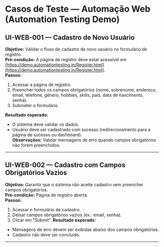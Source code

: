 # Casos de Teste — Automação Web (Automation Testing Demo)

## UI-WEB-001 — Cadastro de Novo Usuário
**Objetivo:** Validar o fluxo de cadastro de novo usuário no formulário de registro.  
**Pré-condição:** A página de registro deve estar acessível em [https://demo.automationtesting.in/Register.html](https://demo.automationtesting.in/Register.html).  
**Passos:**
1. Acessar a página de registro.
2. Preencher todos os campos obrigatórios (nome, sobrenome, endereço, email, telefone, gênero, hobbies, skills, país, data de nascimento, senha).
3. Submeter o formulário.

**Resultado esperado:**
- O sistema deve validar os dados.
- Usuário deve ser cadastrado com sucesso (redirecionamento para a página de sucesso ou dashboard).  
**Observações:** Validar mensagens de erro quando campos obrigatórios não forem preenchidos.

---

## UI-WEB-002 — Cadastro com Campos Obrigatórios Vazios
**Objetivo:** Garantir que o sistema não aceite cadastro sem preencher campos obrigatórios.  
**Pré-condição:** Página de registro aberta.  
**Passos:**
1. Acessar o formulário de cadastro.
2. Deixar campos obrigatórios vazios (ex.: email, senha).
3. Clicar em "Submit".
**Resultado esperado:**
- Mensagens de erro devem ser exibidas abaixo dos campos obrigatórios.
- Cadastro não deve ser concluído.

---
